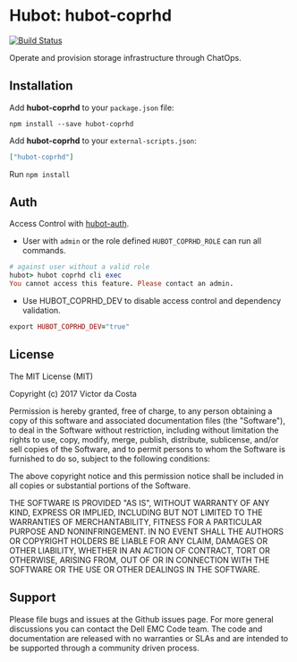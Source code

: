 # Hubot: hubot-coprhd

[![Build Status](https://travis-ci.org/victorock/hubot-coprhd.svg?branch=master)](https://travis-ci.org/victorock/hubot-coprhd)

Operate and provision storage infrastructure through ChatOps.


## Installation

Add **hubot-coprhd** to your `package.json` file:

```
npm install --save hubot-coprhd
```

Add **hubot-coprhd** to your `external-scripts.json`:

```json
["hubot-coprhd"]
```

Run `npm install`

## Auth

Access Control with [hubot-auth](https://github.com/hubot-scripts/hubot-auth).

- User with `admin` or the role defined `HUBOT_COPRHD_ROLE` can run all commands.

```ruby
# against user without a valid role
hubot> hubot coprhd cli exec
You cannot access this feature. Please contact an admin.
```

- Use HUBOT_COPRHD_DEV to disable access control and dependency validation.

```ruby
export HUBOT_COPRHD_DEV="true"
```
## License

The MIT License (MIT)

Copyright (c) 2017 Victor da Costa

Permission is hereby granted, free of charge, to any person obtaining a copy of
this software and associated documentation files (the "Software"), to deal in
the Software without restriction, including without limitation the rights to
use, copy, modify, merge, publish, distribute, sublicense, and/or sell copies of
the Software, and to permit persons to whom the Software is furnished to do so,
subject to the following conditions:

The above copyright notice and this permission notice shall be included in all
copies or substantial portions of the Software.

THE SOFTWARE IS PROVIDED "AS IS", WITHOUT WARRANTY OF ANY KIND, EXPRESS OR
IMPLIED, INCLUDING BUT NOT LIMITED TO THE WARRANTIES OF MERCHANTABILITY, FITNESS
FOR A PARTICULAR PURPOSE AND NONINFRINGEMENT. IN NO EVENT SHALL THE AUTHORS OR
COPYRIGHT HOLDERS BE LIABLE FOR ANY CLAIM, DAMAGES OR OTHER LIABILITY, WHETHER
IN AN ACTION OF CONTRACT, TORT OR OTHERWISE, ARISING FROM, OUT OF OR IN
CONNECTION WITH THE SOFTWARE OR THE USE OR OTHER DEALINGS IN THE SOFTWARE.

## Support

Please file bugs and issues at the Github issues page. For more general discussions you can contact the Dell EMC Code team. The code and documentation are released with no warranties or SLAs and are intended to be supported through a community driven process.
